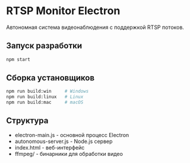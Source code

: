 # RTSP Monitor Electron

Автономная система видеонаблюдения с поддержкой RTSP потоков.

## Запуск разработки
```bash
npm start
```

## Сборка установщиков
```bash
npm run build:win     # Windows
npm run build:linux   # Linux  
npm run build:mac     # macOS
```

## Структура
- electron-main.js - основной процесс Electron
- autonomous-server.js - Node.js сервер
- index.html - веб-интерфейс
- ffmpeg/ - бинарники для обработки видео
